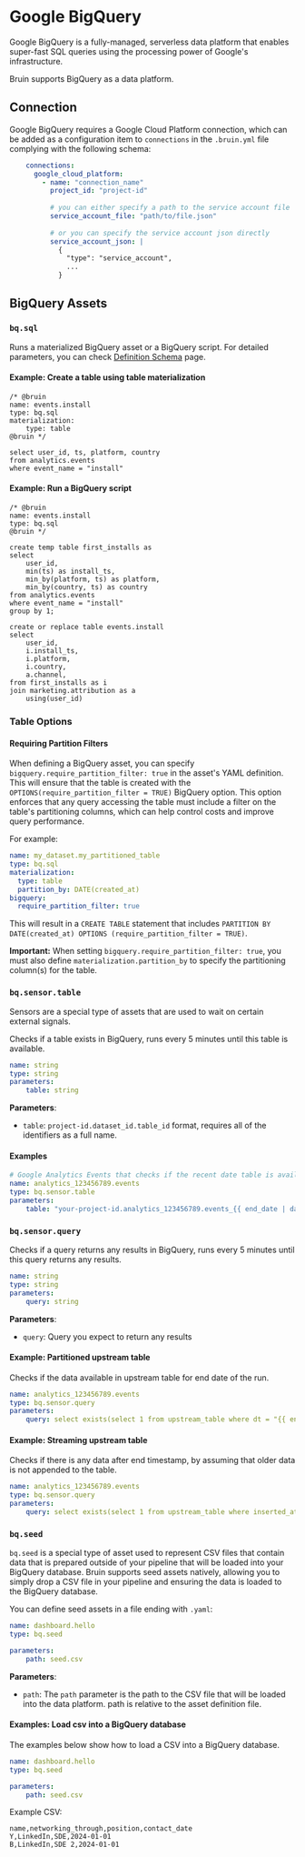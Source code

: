 # Google BigQuery

Google BigQuery is a fully-managed, serverless data platform that enables super-fast SQL queries using the processing power of Google's infrastructure.

Bruin supports BigQuery as a data platform.

## Connection

Google BigQuery requires a Google Cloud Platform connection, which can be added as a configuration item to `connections` in the `.bruin.yml` file complying with the following schema:

```yaml
    connections:
      google_cloud_platform:
        - name: "connection_name"
          project_id: "project-id"
          
          # you can either specify a path to the service account file
          service_account_file: "path/to/file.json"
          
          # or you can specify the service account json directly
          service_account_json: |
            {
              "type": "service_account",
              ...
            }
```

## BigQuery Assets

### `bq.sql`
Runs a materialized BigQuery asset or a BigQuery script. For detailed parameters, you can check [Definition Schema](../assets/definition-schema.md) page.

#### Example: Create a table using table materialization
```bruin-sql
/* @bruin
name: events.install
type: bq.sql
materialization:
    type: table
@bruin */

select user_id, ts, platform, country
from analytics.events
where event_name = "install"
```

#### Example: Run a BigQuery script
```bruin-sql
/* @bruin
name: events.install
type: bq.sql
@bruin */

create temp table first_installs as
select 
    user_id, 
    min(ts) as install_ts,
    min_by(platform, ts) as platform,
    min_by(country, ts) as country
from analytics.events
where event_name = "install"
group by 1;

create or replace table events.install
select
    user_id, 
    i.install_ts,
    i.platform, 
    i.country,
    a.channel,
from first_installs as i
join marketing.attribution as a
    using(user_id)
```

### Table Options

#### Requiring Partition Filters

When defining a BigQuery asset, you can specify `bigquery.require_partition_filter: true` in the asset's YAML definition. This will ensure that the table is created with the `OPTIONS(require_partition_filter = TRUE)` BigQuery option. This option enforces that any query accessing the table must include a filter on the table's partitioning columns, which can help control costs and improve query performance.

For example:
```yaml
name: my_dataset.my_partitioned_table
type: bq.sql
materialization:
  type: table
  partition_by: DATE(created_at)
bigquery:
  require_partition_filter: true
```
This will result in a `CREATE TABLE` statement that includes `PARTITION BY DATE(created_at) OPTIONS (require_partition_filter = TRUE)`.

**Important:** When setting `bigquery.require_partition_filter: true`, you must also define `materialization.partition_by` to specify the partitioning column(s) for the table.

### `bq.sensor.table`

Sensors are a special type of assets that are used to wait on certain external signals.


Checks if a table exists in BigQuery, runs every 5 minutes until this table is available.

```yaml
name: string
type: string
parameters:
    table: string
```
**Parameters**:
- `table`: `project-id.dataset_id.table_id` format, requires all of the identifiers as a full name.


#### Examples
```yaml
# Google Analytics Events that checks if the recent date table is available
name: analytics_123456789.events
type: bq.sensor.table
parameters:
    table: "your-project-id.analytics_123456789.events_{{ end_date | date_format('%Y%m%d') }}"
```

### `bq.sensor.query`

Checks if a query returns any results in BigQuery, runs every 5 minutes until this query returns any results.

```yaml
name: string
type: string
parameters:
    query: string
```

**Parameters**:
- `query`: Query you expect to return any results

#### Example: Partitioned upstream table

Checks if the data available in upstream table for end date of the run.
```yaml
name: analytics_123456789.events
type: bq.sensor.query
parameters:
    query: select exists(select 1 from upstream_table where dt = "{{ end_date }}"
```

#### Example: Streaming upstream table

Checks if there is any data after end timestamp, by assuming that older data is not appended to the table.
```yaml
name: analytics_123456789.events
type: bq.sensor.query
parameters:
    query: select exists(select 1 from upstream_table where inserted_at > "{{ end_timestamp }}"
```

### `bq.seed`
`bq.seed` is a special type of asset used to represent CSV files that contain data that is prepared outside of your pipeline that will be loaded into your BigQuery database. Bruin supports seed assets natively, allowing you to simply drop a CSV file in your pipeline and ensuring the data is loaded to the BigQuery database.

You can define seed assets in a file ending with `.yaml`:
```yaml
name: dashboard.hello
type: bq.seed

parameters:
    path: seed.csv
```

**Parameters**:
- `path`:  The `path` parameter is the path to the CSV file that will be loaded into the data platform. path is relative to the asset definition file.


####  Examples: Load csv into a BigQuery database

The examples below show how to load a CSV into a BigQuery database.
```yaml
name: dashboard.hello
type: bq.seed

parameters:
    path: seed.csv
```

Example CSV:

```csv
name,networking_through,position,contact_date
Y,LinkedIn,SDE,2024-01-01
B,LinkedIn,SDE 2,2024-01-01
```
